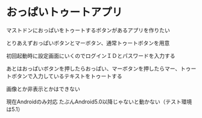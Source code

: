 # おっぱいトゥートアプリ
マストドンにおっぱいをトゥートするボタンがあるアプリを作りたい

とりあえずおっぱいボタンとマーボタン、通常トゥートボタンを用意

初回起動時に設定画面にいくのでログインＩＤとパスワードを入力する

あとはおっぱいボタンを押したらおっぱい、マーボタンを押したらマー、トゥートボタンで入力しているテキストをトゥートする

画像とか非表示とかはできない

現在Androidのみ対応
たぶんAndroid5.0以降じゃないと動かない（テスト環境は5.1）
